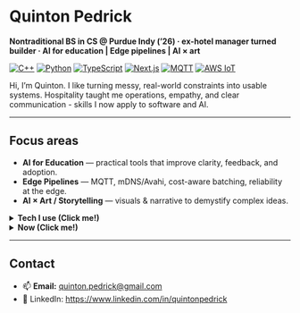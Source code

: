# Quinton Pedrick

**Nontraditional BS in CS @ Purdue Indy (’26) · ex-hotel manager turned builder · AI for education | Edge pipelines | AI × art**

[![C++](https://img.shields.io/badge/C%2B%2B-00599C?logo=c%2B%2B&logoColor=white)](#)
[![Python](https://img.shields.io/badge/Python-3776AB?logo=python&logoColor=white)](#)
[![TypeScript](https://img.shields.io/badge/TypeScript-3178C6?logo=typescript&logoColor=white)](#)
[![Next.js](https://img.shields.io/badge/Next.js-000000?logo=nextdotjs&logoColor=white)](#)
[![MQTT](https://img.shields.io/badge/MQTT-660066?logo=eclipsemosquitto&logoColor=white)](#)
[![AWS IoT](https://img.shields.io/badge/AWS%20IoT-232F3E?logo=amazonaws&logoColor=white)](#)

Hi, I’m Quinton. I like turning messy, real-world constraints into usable systems. Hospitality taught me operations, empathy, and clear communication - skills I now apply to software and AI.

---

## Focus areas
- **AI for Education** — practical tools that improve clarity, feedback, and adoption.
- **Edge Pipelines** — MQTT, mDNS/Avahi, cost-aware batching, reliability at the edge.
- **AI × Art / Storytelling** — visuals & narrative to demystify complex ideas.

<details>
<summary><b>Tech I use (Click me!)</b></summary>

- **Languages:** C++23, Python, TypeScript, SQL  
- **Backend / Infra:** Docker, Debian, AWS (IoT Core), Mosquitto MQTT  
- **Networking:** mDNS/Avahi, HTTP, WebSockets, MQTT  
- **Web:** Next.js, React, Tailwind, Node, Express
- **DB:** Postgres, MongoDB, mySQL
- **Tooling:** Git, VS Code, devcontainers, Packer (images)
</details>

<details>
<summary><b>Now (Click me!)</b></summary>

- Courses: AI / AI for IoT / Networking / Statistics / Theory of Computation
- Prototyping an edge device for monitoring queues (yes, those are also called lines in the language of the theoretically free people) 
- Fellow for Interns for Indiana: creating bridges between Purdue talent and Indiana startups
</details>

---

## Contact
- 📫 **Email:** quinton.pedrick@gmail.com
- 💼 LinkedIn: https://www.linkedin.com/in/quintonpedrick
